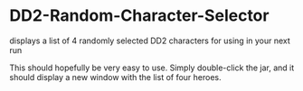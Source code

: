 # DD2-Random-Character-Selector
displays a list of 4 randomly selected DD2 characters for using in your next run

This should hopefully be very easy to use. Simply double-click the jar, and it should display a new window with the list of four heroes.
